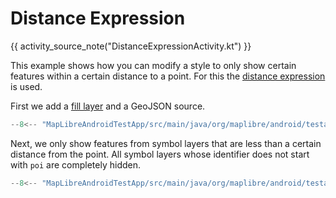# Distance Expression

{{ activity_source_note("DistanceExpressionActivity.kt") }}

This example shows how you can modify a style to only show certain features within a certain distance to a point. For this the [distance expression](https://maplibre.org/maplibre-style-spec/expressions/#within) is used.

[//]: # (<figure markdown="span">)

[//]: # (  ![Screenshot of map where only labels inside some circular area are shown]&#40;{{ s3_url&#40;"distance_expression_activity.png"&#41; }}&#41;{ width="400" })

[//]: # (  {{ openmaptiles_caption&#40;&#41; }})

[//]: # (</figure>)

First we add a [fill layer](https://maplibre.org/maplibre-style-spec/layers/#fill) and a GeoJSON source.

```kotlin
--8<-- "MapLibreAndroidTestApp/src/main/java/org/maplibre/android/testapp/activity/style/DistanceExpressionActivity.kt:FillLayer"
```

Next, we only show features from symbol layers that are less than a certain distance from the point. All symbol layers whose identifier does not start with `poi` are completely hidden.

```kotlin
--8<-- "MapLibreAndroidTestApp/src/main/java/org/maplibre/android/testapp/activity/style/DistanceExpressionActivity.kt:distanceExpression"
```
